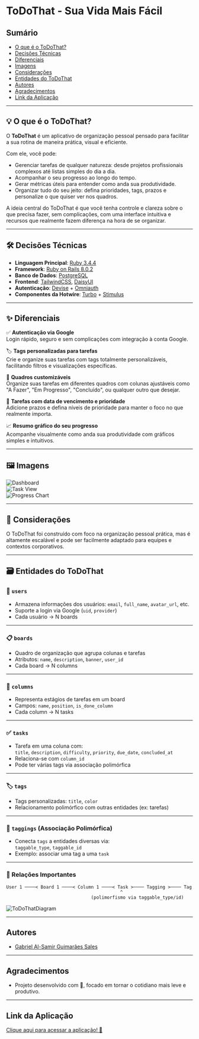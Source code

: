 # ToDoThat - Sua Vida Mais Fácil

## Sumário
- [O que é o ToDoThat?](#o-que-é-o-todothat)
- [Decisões Técnicas](#decisões-técnicas)
- [Diferenciais](#diferenciais)
- [Imagens](#imagens)
- [Considerações](#considerações)
- [Entidades do ToDoThat](#entidades-do-todothat)
- [Autores](#autores)
- [Agradecimentos](#agradecimentos)
- [Link da Aplicação](#link-da-aplicação)

---

## 💡 O que é o ToDoThat?

O **ToDoThat** é um aplicativo de organização pessoal pensado para facilitar a sua rotina de maneira prática, visual e eficiente. 

Com ele, você pode:

- Gerenciar tarefas de qualquer natureza: desde projetos profissionais complexos até listas simples do dia a dia.
- Acompanhar o seu progresso ao longo do tempo.
- Gerar métricas úteis para entender como anda sua produtividade.
- Organizar tudo do seu jeito: defina prioridades, tags, prazos e personalize o que quiser ver nos quadros.

A ideia central do ToDoThat é que você tenha controle e clareza sobre o que precisa fazer, sem complicações, com uma interface intuitiva e recursos que realmente fazem diferença na hora de se organizar.

---

## 🛠️ Decisões Técnicas

- **Linguagem Principal**: [Ruby 3.4.4](https://www.ruby-lang.org/en/news/2024/11/26/ruby-3-4-4-released/)  
- **Framework**: [Ruby on Rails 8.0.2](https://rubyonrails.org/2024/12/12/Rails-8-0-2-has-been-released)  
- **Banco de Dados**: [PostgreSQL](https://www.postgresql.org/)  
- **Frontend**: [TailwindCSS](https://tailwindcss.com/), [DaisyUI](https://daisyui.com/)  
- **Autenticação**: [Devise](https://github.com/heartcombo/devise) + [Omniauth](https://github.com/omniauth/omniauth)  
- **Componentes da Hotwire**: [Turbo](https://turbo.hotwired.dev/) + [Stimulus](https://stimulus.hotwired.dev/)  

---

## ✨ Diferenciais

✅ **Autenticação via Google**  
Login rápido, seguro e sem complicações com integração à conta Google.

🏷️ **Tags personalizadas para tarefas**  
Crie e organize suas tarefas com tags totalmente personalizáveis, facilitando filtros e visualizações específicas.

🧩 **Quadros customizáveis**  
Organize suas tarefas em diferentes quadros com colunas ajustáveis como "A Fazer", "Em Progresso", "Concluído", ou qualquer outro que desejar.

📅 **Tarefas com data de vencimento e prioridade**  
Adicione prazos e defina níveis de prioridade para manter o foco no que realmente importa.

📈 **Resumo gráfico do seu progresso**  
Acompanhe visualmente como anda sua produtividade com gráficos simples e intuitivos.

---

## 🖼️ Imagens

![Dashboard](https://github.com/user-attachments/assets/0d5ff36e-bbb0-47aa-a027-fda153ee715d)  
![Task View](https://github.com/user-attachments/assets/f9744de1-828c-44a2-95a9-25c97df3ed6c)  
![Progress Chart](https://github.com/user-attachments/assets/c5b14a4c-a212-44af-9bf3-65cf7830c2f3)

---

## 🧠 Considerações

O ToDoThat foi construído com foco na organização pessoal prática, mas é altamente escalável e pode ser facilmente adaptado para equipes e contextos corporativos.

---

## 🗃️ Entidades do ToDoThat

### 👤 `users`
- Armazena informações dos usuários: `email`, `full_name`, `avatar_url`, etc.  
- Suporte a login via Google (`uid`, `provider`)  
- Cada usuário → N boards

---

### 📋 `boards`
- Quadro de organização que agrupa colunas e tarefas  
- Atributos: `name`, `description`, `banner`, `user_id`  
- Cada board → N columns

---

### 📁 `columns`
- Representa estágios de tarefas em um board  
- Campos: `name`, `position`, `is_done_column`  
- Cada column → N tasks

---

### ✅ `tasks`
- Tarefa em uma coluna com:  
  `title`, `description`, `difficulty`, `priority`, `due_date`, `concluded_at`  
- Relaciona-se com `column_id`  
- Pode ter várias tags via associação polimórfica

---

### 🏷️ `tags`
- Tags personalizadas: `title`, `color`  
- Relacionamento polimórfico com outras entidades (ex: tarefas)

---

### 🔗 `taggings` (Associação Polimórfica)
- Conecta `tags` a entidades diversas via:  
  `taggable_type`, `taggable_id`  
- Exemplo: associar uma tag a uma `task`

---

### 🔄 Relações Importantes

```plaintext
User 1 ────< Board 1 ────< Column 1 ────< Task >──── Tagging >──── Tag
                                           ^
                                (polimorfismo via taggable_type/id)
```

![ToDoThatDiagram](https://github.com/user-attachments/assets/0a6ec213-3826-4a2b-8520-944567bb53d6)


---

## Autores

- [Gabriel Al-Samir Guimarães Sales](https://github.com/your-github-username)

---

## Agradecimentos

- Projeto desenvolvido com 💙, focado em tornar o cotidiano mais leve e produtivo.

---

## Link da Aplicação

[Clique aqui para acessar a aplicação! 🚀](https://todothat.onrender.com)
